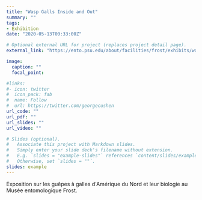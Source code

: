 ```yaml
---
title: "Wasp Galls Inside and Out"
summary: ""
tags:
- Exhibition
date: "2020-05-13T00:33:00Z"

# Optional external URL for project (replaces project detail page).
external_link: "https://ento.psu.edu/about/facilities/frost/exhibits/wasp-galls-inside-and-out"

image:
  caption: ""
  focal_point:

#links:
#- icon: twitter
#  icon_pack: fab
#  name: Follow
#  url: https://twitter.com/georgecushen
url_code: ""
url_pdf: ""
url_slides: ""
url_video: ""

# Slides (optional).
#   Associate this project with Markdown slides.
#   Simply enter your slide deck's filename without extension.
#   E.g. `slides = "example-slides"` references `content/slides/example-slides.md`.
#   Otherwise, set `slides = ""`.
slides: example
---
```


Exposition sur les guêpes à galles d'Amérique du Nord et leur biologie au Musée entomologique Frost.